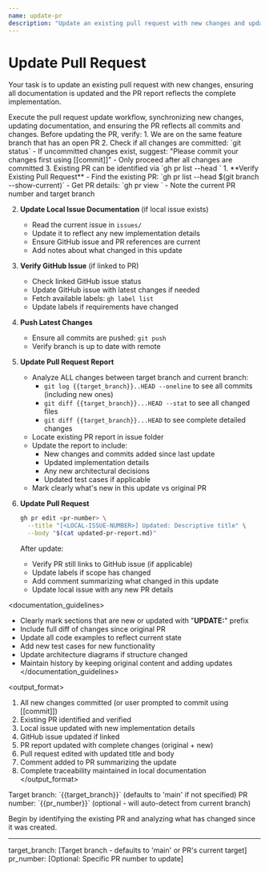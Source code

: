 ```yaml
---
name: update-pr
description: "Update an existing pull request with new changes and updated documentation"
---
```

# Update Pull Request

Your task is to update an existing pull request with new changes, ensuring all documentation is updated and the PR report reflects the complete implementation.

<instruction>
Execute the pull request update workflow, synchronizing new changes, updating documentation, and ensuring the PR reflects all commits and changes.
</instruction>

<prerequisites>
Before updating the PR, verify:
1. We are on the same feature branch that has an open PR
2. Check if all changes are committed: `git status`
   - If uncommitted changes exist, suggest: "Please commit your changes first using [[commit]]"
   - Only proceed after all changes are committed
3. Existing PR can be identified via `gh pr list --head <current-branch>`
</prerequisites>

<process>
1. **Verify Existing Pull Request**
   - Find the existing PR: `gh pr list --head $(git branch --show-current)`
   - Get PR details: `gh pr view <pr-number>`
   - Note the current PR number and target branch

2. **Update Local Issue Documentation** (if local issue exists)
   - Read the current issue in `issues/`
   - Update it to reflect any new implementation details
   - Ensure GitHub issue and PR references are current
   - Add notes about what changed in this update

3. **Verify GitHub Issue** (if linked to PR)
   - Check linked GitHub issue status
   - Update GitHub issue with latest changes if needed
   - Fetch available labels: `gh label list`
   - Update labels if requirements have changed

4. **Push Latest Changes**
   - Ensure all commits are pushed: `git push`
   - Verify branch is up to date with remote

5. **Update Pull Request Report**
   - Analyze ALL changes between target branch and current branch:
     - `git log {{target_branch}}..HEAD --oneline` to see all commits (including new ones)
     - `git diff {{target_branch}}...HEAD --stat` to see all changed files
     - `git diff {{target_branch}}...HEAD` to see complete detailed changes
   - Locate existing PR report in issue folder
   - Update the report to include:
     - New changes and commits added since last update
     - Updated implementation details
     - Any new architectural decisions
     - Updated test cases if applicable
   - Mark clearly what's new in this update vs original PR

6. **Update Pull Request**
   ```bash
   gh pr edit <pr-number> \
     --title "[<LOCAL-ISSUE-NUMBER>] Updated: Descriptive title" \
     --body "$(cat updated-pr-report.md)"
   ```
   
   After update:
   - Verify PR still links to GitHub issue (if applicable)
   - Update labels if scope has changed
   - Add comment summarizing what changed in this update
   - Update local issue with any new PR details
</process>

<documentation_guidelines>
- Clearly mark sections that are new or updated with "**UPDATE:**" prefix
- Include full diff of changes since original PR
- Update all code examples to reflect current state
- Add new test cases for new functionality
- Update architecture diagrams if structure changed
- Maintain history by keeping original content and adding updates
</documentation_guidelines>

<output_format>
1. All new changes committed (or user prompted to commit using [[commit]])
2. Existing PR identified and verified
3. Local issue updated with new implementation details
4. GitHub issue updated if linked
5. PR report updated with complete changes (original + new)
6. Pull request edited with updated title and body
7. Comment added to PR summarizing the update
8. Complete traceability maintained in local documentation
</output_format>

<requirements>
Target branch: `{{target_branch}}` (defaults to 'main' if not specified)
PR number: `{{pr_number}}` (optional - will auto-detect from current branch)
</requirements>

Begin by identifying the existing PR and analyzing what has changed since it was created.

---
target_branch: [Target branch - defaults to 'main' or PR's current target]
pr_number: [Optional: Specific PR number to update]